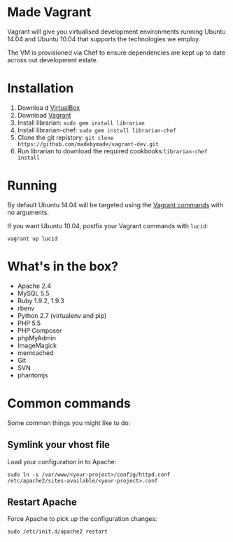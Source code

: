 Made Vagrant
============

Vagrant will give you virtualised development environments running Ubuntu 14.04 and Ubuntu 10.04 that supports the technologies we employ.

The VM is provisioned via Chef to ensure dependencies are kept up to date across out development estate.


Installation
============
 1. Downloa d [VirtualBox](https://www.virtualbox.org/)
 2. Download [Vagrant](http://www.vagrantup.com/)
 3. Install librarian: `sudo gem install librarian`
 4. Install librarian-chef: `sudo gem install librarian-chef`
 5. Clone the git repistory: `git clone https://github.com/madebymade/vagrant-dev.git`
 6. Run librarian to download the required cookbooks:`librarian-chef install`


Running
=======
By default Ubuntu 14.04 will be targeted using the [Vagrant commands](http://docs.vagrantup.com/v2/) with no arguments.

If you want Ubuntu 10.04, postfix your Vagrant commands with `lucid`:

 `vagrant up lucid`


What's in the box?
==================
 * Apache 2.4
 * MySQL 5.5
 * Ruby 1.9.2, 1.9.3
 * rbenv
 * Python 2.7 (virtualenv and pip)
 * PHP 5.5
 * PHP Composer
 * phpMyAdmin
 * ImageMagick
 * memcached
 * Git
 * SVN
 * phantomjs


Common commands
===============
Some common things you might like to do:


Symlink your vhost file
-----------------------
Load your configuration in to Apache:

 `sudo ln -s /var/www/<your-project>/config/httpd.conf /etc/apache2/sites-available/<your-project>.conf`


Restart Apache
--------------
Force Apache to pick up the configuration changes:

 `sudo /etc/init.d/apache2 restart`
